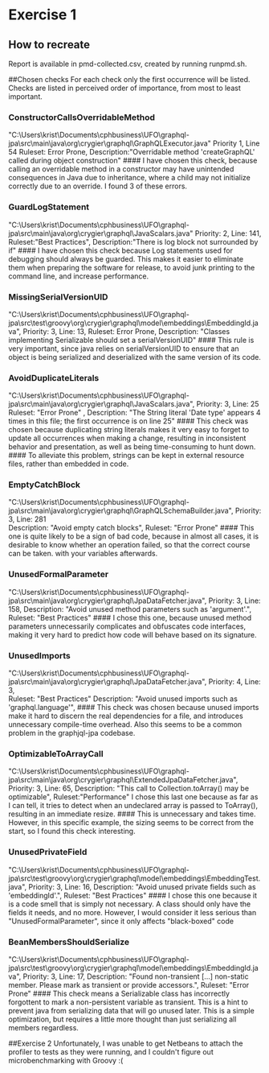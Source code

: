 # Exercise 1

## How to recreate
Report is available in pmd-collected.csv, created by running runpmd.sh.

##Chosen checks
For each check only the first occurrence will be listed. Checks are listed in perceived order of importance, from most to least important.

### ConstructorCallsOverridableMethod
"C:\Users\krist\Documents\cphbusiness\UFO\graphql-jpa\src\main\java\org\crygier\graphql\GraphQLExecutor.java" Priority 1, Line 54 
	Ruleset: Error Prone, Description:"Overridable method 'createGraphQL' called during object construction" 
	#### I have chosen this check, because calling an overridable method in a constructor may have unintended consequences in Java due to inheritance, where a child may not initialize correctly due to an override. I found 3 of these errors.

### GuardLogStatement
"C:\Users\krist\Documents\cphbusiness\UFO\graphql-jpa\src\main\java\org\crygier\graphql\JavaScalars.java" Priority: 2, Line: 141,
	 Ruleset:"Best Practices", Description:"There is log block not surrounded by if"
	#### I have chosen this check because Log statements used for debugging should always be guarded. This makes it easier to eliminate them when preparing the software for release, to avoid junk printing to the command line, and increase performance.

### MissingSerialVersionUID
"C:\Users\krist\Documents\cphbusiness\UFO\graphql-jpa\src\test\groovy\org\crygier\graphql\model\embeddings\EmbeddingId.java", Priority: 3, Line: 13,
	Ruleset: Error Prone, Description: "Classes implementing Serializable should set a serialVersionUID"
	#### This rule is very important, since java relies on serialVersionUID to ensure that an object is being serialized and deserialized with the same version of its code.

### AvoidDuplicateLiterals
"C:\Users\krist\Documents\cphbusiness\UFO\graphql-jpa\src\main\java\org\crygier\graphql\JavaScalars.java", Priority: 3, Line: 25    
	Ruleset: "Error Prone" , Description: "The String literal 'Date type' appears 4 times in this file; the first occurrence is on line 25"
	#### This check was chosen because duplicating string literals makes it very easy to forget to update all occurrences when making a change, resulting in inconsistent behavior and presentation, as well as being time-consuming to hunt down.
	#### To alleviate this problem, strings can be kept in external resource files, rather than embedded in code.

### EmptyCatchBlock
"C:\Users\krist\Documents\cphbusiness\UFO\graphql-jpa\src\main\java\org\crygier\graphql\GraphQLSchemaBuilder.java", Priority: 3, Line: 281   
	Description: "Avoid empty catch blocks", Ruleset: "Error Prone"
	#### This one is quite likely to be a sign of bad code, because in almost all cases, it is desirable to know whether an operation failed, so that the correct course can be taken.  with your variables afterwards.

### UnusedFormalParameter
"C:\Users\krist\Documents\cphbusiness\UFO\graphql-jpa\src\main\java\org\crygier\graphql\JpaDataFetcher.java", Priority: 3, Line: 158, 
	Description: "Avoid unused method parameters such as 'argument'.", Ruleset: "Best Practices"
	#### I chose this one, because unused method parameters unnecessarily complicates and obfuscates code interfaces, making it very hard to predict how code will behave based on its signature.

### UnusedImports
"C:\Users\krist\Documents\cphbusiness\UFO\graphql-jpa\src\main\java\org\crygier\graphql\JpaDataFetcher.java", Priority: 4, Line: 3,     
	Ruleset: "Best Practices" Description: "Avoid unused imports such as 'graphql.language'", 
	#### This check was chosen because unused imports make it hard to discern the real dependencies for a file, and introduces unnecessary compile-time overhead. Also this seems to be a common problem in the graphjql-jpa codebase.
	
###	OptimizableToArrayCall
"C:\Users\krist\Documents\cphbusiness\UFO\graphql-jpa\src\main\java\org\crygier\graphql\ExtendedJpaDataFetcher.java", Priority: 3, Line: 65,
	Description: "This call to Collection.toArray() may be optimizable", Ruleset:"Performance"
	I chose this last one because as far as I can tell, it tries to detect when an undeclared array is passed to ToArray(), resulting in an immediate resize. 
	#### This is unnecessary and takes time. However, in this specific example, the sizing seems to be correct from the start, so I found this check interesting.

### UnusedPrivateField
"C:\Users\krist\Documents\cphbusiness\UFO\graphql-jpa\src\test\groovy\org\crygier\graphql\model\embeddings\EmbeddingTest.java", Priority: 3, Line: 16,
	Description: "Avoid unused private fields such as 'embeddingId'.", Ruleset: "Best Practices"
	#### I chose this one because it is a code smell that is simply not necessary. A class should only have the fields it needs, and no more. However, I would consider it less serious than "UnusedFormalParameter", since it only affects "black-boxed" code

###  BeanMembersShouldSerialize
"C:\Users\krist\Documents\cphbusiness\UFO\graphql-jpa\src\test\groovy\org\crygier\graphql\model\embeddings\EmbeddingId.java", Priority: 3, Line: 17,
	Description: "Found non-transient [...] non-static member. Please mark as transient or provide accessors.", Ruleset: "Error Prone"
	#### This check means a Serializable class has incorrectly forgottent to mark a non-persistent variable as transient. This is a hint to prevent java from serializing data that will go unused later. This is a simple optimization, but requires a little more thought than just serializing all members regardless.
	
##Exercise 2
	Unfortunately, I was unable to get Netbeans to attach the profiler to tests as they were running, and I couldn't figure out microbenchmarking with Groovy :(